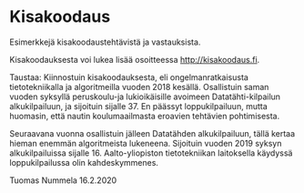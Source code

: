 # Kisakoodaus
Esimerkkejä kisakoodaustehtävistä ja vastauksista.

Kisakoodauksesta voi lukea lisää osoitteessa http://kisakoodaus.fi.

Taustaa:
Kiinnostuin kisakoodauksesta, eli ongelmanratkaisusta tietotekniikalla ja algoritmeilla vuoden 2018 kesällä.
Osallistuin saman vuoden syksyllä peruskoulu-ja lukioikäisille avoimeen Datatähti-kilpailun alkukilpailuun, ja sijoituin
sijalle 37. En päässyt loppukilpailuun, mutta huomasin, että nautin koulumaailmasta eroavien tehtävien pohtimisesta. 

Seuraavana vuonna osallistuin jälleen Datatähden alkukilpailuun, tällä kertaa hieman enemmän algoritmeista lukeneena. 
Sijoituin vuoden 2019 syksyn alkukilpailuissa sijalle 16. Aalto-yliopiston tietotekniikan laitoksella käydyssä loppukilpailussa olin kahdeskymmenes.

Tuomas Nummela 16.2.2020
